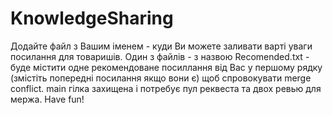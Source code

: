 # KnowledgeSharing
Додайте файл з Вашим іменем - куди Ви можете заливати варті уваги посилання для товаришів.
Один з файлів - з назвою Recomended.txt - буде містити одне рекомендоване посиллання від Вас у першому рядку
(змістіть попередні посилання якщо вони є) щоб спровокувати merge conflict.
main гілка захищена і потребує пул реквеста та двох ревью для мержа.
Have fun!
